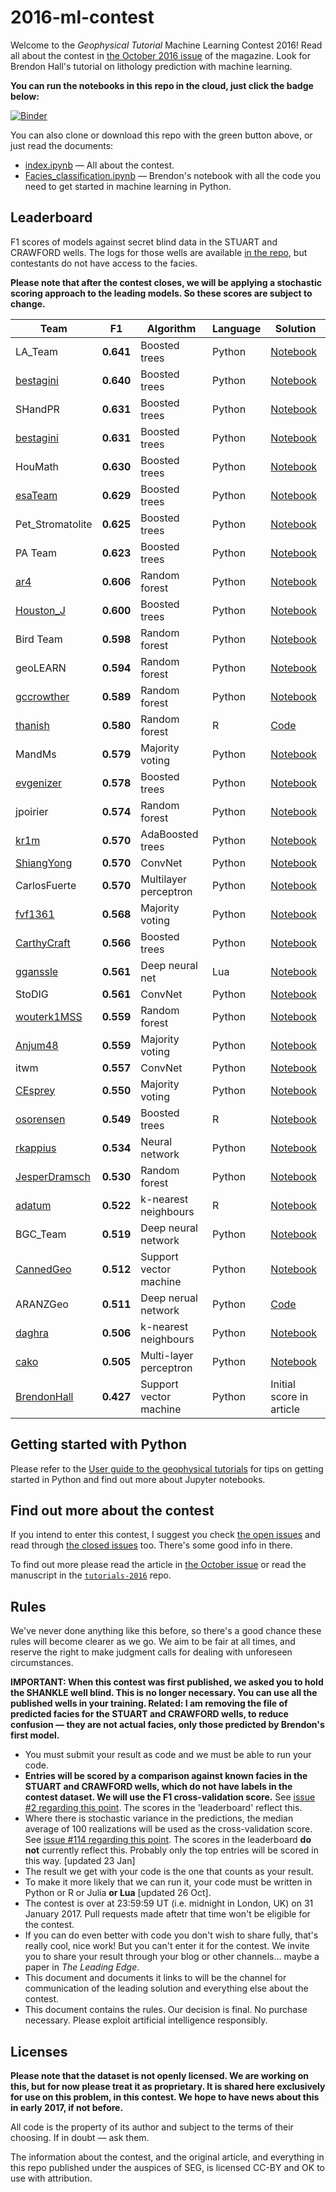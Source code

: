 # 2016-ml-contest

Welcome to the *Geophysical Tutorial* Machine Learning Contest 2016! Read all about the contest in [the October 2016 issue](http://library.seg.org/toc/leedff/35/10) of the magazine. Look for Brendon Hall's tutorial on lithology prediction with machine learning.

**You can run the notebooks in this repo in the cloud, just click the badge below:**

[![Binder](http://mybinder.org/badge.svg)](http://mybinder.org:/repo/seg/2016-ml-contest)

You can also clone or download this repo with the green button above, or just read the documents:

- [index.ipynb](index.ipynb) &mdash; All about the contest.
- [Facies_classification.ipynb](Facies_classification.ipynb) &mdash; Brendon's notebook with all the code you need to get started in machine learning in Python.


## Leaderboard

F1 scores of models against secret blind data in the STUART and CRAWFORD wells. The logs for those wells are available [in the repo](https://github.com/seg/2016-ml-contest/blob/master/validation_data_nofacies.csv), but contestants do not have access to the facies.

**Please note that after the contest closes, we will be applying a stochastic scoring approach to the leading models. So these scores are subject to change.**

| Team                                          | F1         | Algorithm     | Language | Solution                 |
|-----------------------------------------------|:----------:|---------------|----------|--------------------------|
| LA_Team                                       | **0.641**  | Boosted trees | Python   | [Notebook](LA_Team/Facies_classification_LA_TEAM_05.ipynb) |
| [bestagini](https://github.com/bestagini)     | **0.640**  | Boosted trees | Python   | [Notebook](ispl/facies_classification_try03_v2.ipynb) |
| SHandPR                                       | **0.631**  | Boosted trees | Python   | [Notebook](SHandPR/Face_classification_SHPR_GradientBoost.ipynb) |
| [bestagini](https://github.com/bestagini)     | **0.631**  | Boosted trees | Python   | [Notebook](ispl/facies_classification_try03.ipynb) |
| HouMath                                       | **0.630**  | Boosted trees | Python   | [Notebook](HouMath/Face_classification_HouMath_XGB_06.ipynb) |
| [esaTeam](https://github.com/esa-as)          | **0.629**  | Boosted trees | Python   | [Notebook](esaTeam/esa_Submission01.ipynb) |
| Pet_Stromatolite                              | **0.625**  | Boosted trees | Python   | [Notebook](Pet_Stromatolite/Facies_Classification_Draft7.ipynb) |
| PA Team                                       | **0.623**  | Boosted trees | Python   | [Notebook](PA_Team/PA_Team_Submission_8_XGB.ipynb) |
| [ar4](https://github.com/ar4)                 | **0.606**  | Random forest | Python   | [Notebook](ar4/ar4_submission2.ipynb) |
| [Houston_J](https://github.com/Houston_J)     | **0.600**  | Boosted trees | Python   | [Notebook](Houston_J/Houston_J-sub2.ipynb) |
| Bird Team                                     | **0.598**  | Random forest | Python   | [Notebook](Bird_Team/Facies_classification_4.ipynb) |
| geoLEARN                                      | **0.594**  | Random forest | Python   | [Notebook](geoLEARN/Submission_3_RF_FE.ipynb) |
| [gccrowther](https://github.com/gccrowther)   | **0.589**  | Random forest | Python   | [Notebook](GCC_FaciesClassification/05%20-%20Facies%20Determination.ipynb) |
| [thanish](https://github.com/thanish)         | **0.580**  | Random forest | R        | [Code](Mendacium/Mendacium/rf_sub_10.R) |
| MandMs                                        | **0.579**  | Majority voting | Python | [Notebook](MandMs/02_Facies_classification-MandMs_plurality_voting_classifier.ipynb) |
| [evgenizer](https://github.com/evgenizer)     | **0.578**  | Boosted trees | Python   | [Notebook](EvgenyS/Facies_classification_ES.ipynb) |
| jpoirier                                      | **0.574**  | Random forest    | Python   | [Notebook](jpoirier/jpoirier011_submission001.ipynb) |
| [kr1m](https://github.com/kr1m)               | **0.570**  | AdaBoosted trees | Python   | [Notebook](Kr1m/Kr1m_SEG_ML_Attempt1.ipynb) |
| [ShiangYong](https://github.com/ShiangYong)   | **0.570**  | ConvNet          | Python   | [Notebook](ShiangYong/facies_classification_cnn.ipynb) |
| CarlosFuerte                                  | **0.570**  | Multilayer perceptron | Python      | [Notebook](CarlosFuerte/ML_Submission.ipynb) |
| [fvf1361](https://github.com/fvf1361)         | **0.568**  | Majority voting | Python   | [Notebook](fvf/facies_classification.ipynb) |
| [CarthyCraft](https://github.com/CarthyCraft) | **0.566**  | Boosted trees | Python | [Notebook](ADMC/McCarthy%202016%20ML%20v17.ipynb)|
| [gganssle](https://github.com/gganssle)       | **0.561**  | Deep neural net | Lua      | [Notebook](gram/faye.ipynb) |
| StoDIG                                        | **0.561**  | ConvNet              | Python   | [Notebook](StoDIG/Facies_classification_StoDIG_4.ipynb) |
| [wouterk1MSS](https://github.com/wouterk1MSS) | **0.559**  | Random forest | Python   | [Notebook](MSS_Xmas_Trees/ml_seg_try1.ipynb) |
| [Anjum48](https://github.com/Anjum48)         | **0.559**  | Majority voting | Python   | [Notebook](Anjum48/Anjum48%20Facies%20Classification%20v2.ipynb) |
| itwm                                          | **0.557**  | ConvNet | Python   | [Notebook](itwm/Facies_classification_ITWM_01.ipynb) |
| [CEsprey](https://github.com/CEsprey)         | **0.550**  | Majority voting | Python | [Notebook](CEsprey%20-%20RandomForest/Facies_Tree_Ensemble_Classifier.ipynb) |
| [osorensen](https://github.com/osorensen)     | **0.549**  | Boosted trees | R        | [Notebook](boostedXmas/Facies%20Classification.ipynb) |
| [rkappius](https://github.com/rkappius)       | **0.534**  | Neural network           | Python   | [Notebook](rkappius/facies_w_tf_submit.py) |
| [JesperDramsch](https://github.com/JesperDramsch) | **0.530**  | Random forest | Python   | [Notebook](JesperDramsch/Facies_classification_Xmas_Trees-Copy1.ipynb) |
| [adatum](https://github.com/adatum)           | **0.522**  | k-nearest neighbours | R   | [Notebook](adatum/imputed/Facies_classification.Rmd) |
| BGC_Team                                      | **0.519**  | Deep neural network  | Python   | [Notebook](BGC_Team/Facies%20Prediction_submit.ipynb) |
| [CannedGeo](https://github.com/cannedgeo)     | **0.512**  | Support vector machine | Python   | [Notebook](CannedGeo_/Facies_classification-BPage_CannedGeo_F1_56-VALIDATED.ipynb) |
| ARANZGeo                                      | **0.511**  | Deep nerual network  | Python   | [Code](ARANZGeo/hypter.py) |
| [daghra](https://github.com/dagrha)           | **0.506**  | k-nearest neighbours  | Python   | [Notebook](dagrha/KNN_submission_1_dagrha.ipynb) |
| [cako](https://github.com/cako)               | **0.505**  | Multi-layer perceptron  | Python   | [Notebook](DiscerningHaggis/Discerning_Haggis_Facies_Classification.ipynb) |
| [BrendonHall](https://github.com/brendonhall) | **0.427**  | Support vector machine | Python   | Initial score in article |


## Getting started with Python

Please refer to the [User guide to the geophysical tutorials](http://library.seg.org/doi/abs/10.1190/tle35020190.1) for tips on getting started in Python and find out more about Jupyter notebooks.


## Find out more about the contest

If you intend to enter this contest, I suggest you check [the open issues](https://github.com/seg/2016-ml-contest/issues) and read through  [the closed issues](https://github.com/seg/2016-ml-contest/issues?q=is%3Aissue+is%3Aclosed) too. There's some good info in there.

To find out more please read the article in [the October issue](http://library.seg.org/toc/leedff/35/10) or read the manuscript in the [`tutorials-2016`](https://github.com/seg/tutorials-2016) repo.


## Rules

We've never done anything like this before, so there's a good chance these rules will become clearer as we go. We aim to be fair at all times, and reserve the right to make judgment calls for dealing with unforeseen circumstances.

**IMPORTANT: When this contest was first published, we asked you to hold the SHANKLE well blind. This is no longer necessary. You can use all the published wells in your training. Related: I am removing the file of predicted facies for the STUART and CRAWFORD wells, to reduce confusion — they are not actual facies, only those predicted by Brendon's first model.**

- You must submit your result as code and we must be able to run your code.
- **Entries will be scored by a comparison against known facies in the STUART and CRAWFORD wells, which do not have labels in the contest dataset. We will use the F1 cross-validation score.** See [issue #2 regarding this point](https://github.com/seg/2016-ml-contest/issues/2). The scores in the 'leaderboard' reflect this.
- Where there is stochastic variance in the predictions, the median average of 100 realizations will be used as the cross-validation score. See [issue #114 regarding this point](https://github.com/seg/2016-ml-contest/issues/114). The scores in the leaderboard **do not** currently reflect this. Probably only the top entries will be scored in this way. [updated 23 Jan]
- The result we get with your code is the one that counts as your result.
- To make it more likely that we can run it, your code must be written in Python or R or Julia **or Lua** [updated 26 Oct].
- The contest is over at 23:59:59 UT (i.e. midnight in London, UK) on 31 January 2017. Pull requests made aftetr that time won't be eligible for the contest.
- If you can do even better with code you don't wish to share fully, that's really cool, nice work! But you can't enter it for the contest. We invite you to share your result through your blog or other channels... maybe a paper in *The Leading Edge*.
- This document and documents it links to will be the channel for communication of the leading solution and everything else about the contest.
- This document contains the rules. Our decision is final. No purchase necessary. Please exploit artificial intelligence responsibly. 

## Licenses

**Please note that the dataset is not openly licensed. We are working on this, but for now please treat it as proprietary. It is shared here exclusively for use on this problem, in this contest. We hope to have news about this in early 2017, if not before.**

All code is the property of its author and subject to the terms of their choosing. If in doubt — ask them.

The information about the contest, and the original article, and everything in this repo published under the auspices of SEG, is licensed CC-BY and OK to use with attribution.
